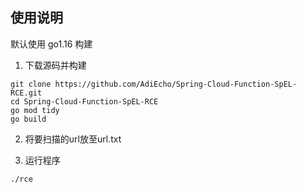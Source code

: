 ## 使用说明

默认使用 go1.16 构建

1. 下载源码并构建

```shell
git clone https://github.com/AdiEcho/Spring-Cloud-Function-SpEL-RCE.git
cd Spring-Cloud-Function-SpEL-RCE
go mod tidy
go build
```

2. 将要扫描的url放至url.txt

3. 运行程序

```shell
./rce
```
